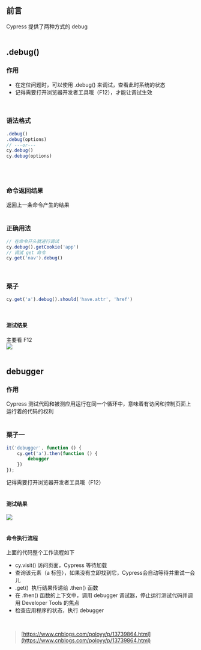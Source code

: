 
## 前言
Cypress 提供了两种方式的 debug  
 

## .debug()

### 作用

- 在定位问题时，可以使用 .debug() 来调试，查看此时系统的状态
- 记得需要打开浏览器开发者工具哦（F12），才能让调试生效

 

### 语法格式

```javascript
.debug()
.debug(options)
// ---or---
cy.debug()
cy.debug(options)
```
   
 

### 命令返回结果
返回上一条命令产生的结果  
 

### 正确用法

```javascript
// 在命令开头就进行调试
cy.debug().getCookie('app')
// 调试 get 命令
cy.get('nav').debug()
```
 

### 栗子

```javascript
cy.get('a').debug().should('have.attr', 'href')
```
 

#### 测试结果
主要看 F12  
![](https://img2020.cnblogs.com/blog/1896874/202009/1896874-20200927153447978-2043375828.png)  
 

## debugger

### 作用
Cypress 测试代码和被测应用运行在同一个循环中，意味着有访问和控制页面上运行着的代码的权利  
 

### 栗子一

```javascript
it('debugger', function () {
    cy.get('a').then(function () {
        debugger
    })
});
```
记得需要打开浏览器开发者工具哦（F12）  
 

#### 测试结果
![](https://img2020.cnblogs.com/blog/1896874/202009/1896874-20200927151337621-1001918168.png)  
 

#### 命令执行流程
上面的代码整个工作流程如下

- cy.visit() 访问页面，Cypress 等待加载
- 查询该元素（a 标签），如果没有立即找到它，Cypress会自动等待并重试一会儿
- .get()  执行结果传递给 .then() 函数
- 在 .then() 函数的上下文中，调用 debugger 调试器，停止运行测试代码并调用 Developer Tools 的焦点
- 检查应用程序的状态，执行 debugger

 
> [https://www.cnblogs.com/poloyy/p/13739864.html](https://www.cnblogs.com/poloyy/p/13739864.html)

